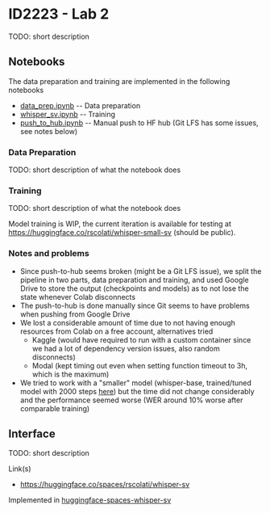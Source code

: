 # ID2223 - Lab 2

TODO: short description

## Notebooks

The data preparation and training are implemented in the following notebooks
* [data_prep.ipynb](./data_prep.ipynb) -- Data preparation
* [whisper_sv.ipynb](./whisper_sv.ipynb) -- Training
* [push_to_hub.ipynb](./push_to_hub.ipynb) -- Manual push to HF hub (Git LFS has some issues, see notes below)

### Data Preparation

TODO: short description of what the notebook does

### Training

TODO: short description of what the notebook does

Model training is WIP, the current iteration is available for testing at https://huggingface.co/rscolati/whisper-small-sv (should be public).

### Notes and problems

* Since push-to-hub seems broken (might be a Git LFS issue), we split the pipeline in two parts, data preparation and training, and used Google Drive to store the output (checkpoints and models) as to not lose the state whenever Colab disconnects
* The push-to-hub is done manually since Git seems to have problems when pushing from Google Drive
* We lost a considerable amount of time due to not having enough resources from Colab on a free account, alternatives tried
    * Kaggle (would have required to run with a custom container since we had a lot of dependency version issues, also random disconnects)
    * Modal (kept timing out even when setting function timeout to 3h, which is the maximum)
* We tried to work with a "smaller" model (whisper-base, trained/tuned model with 2000 steps [here](https://huggingface.co/rscolati/whisper-base-sv)) but the time did not change considerably and the performance seemed worse (WER around 10% worse after comparable training)

## Interface

TODO: short description

Link(s)
- https://huggingface.co/spaces/rscolati/whisper-sv

Implemented in [huggingface-spaces-whisper-sv](./huggingface-spaces-whisper-sv)
